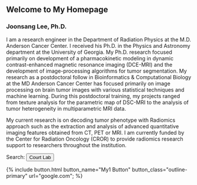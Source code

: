 ## Welcome to My Homepage
### Joonsang Lee, Ph.D.
I am a research engineer in the Department of Radiation Physics at the M.D. Anderson Cancer Center.
I received his Ph.D. in the Physics and Astronomy department at the University of Georgia. My Ph.D. research focused primarily on development of a pharmacokinetic modeling in dynamic contrast-enhanced magnetic resonance imaging (DCE-MRI) and the development of image-processing algorithms for tumor segmentation. My research as a postdoctoral follow in Bioinformatics & Computational Biology at the MD Anderson Cancer Center has focused primarily on image processing on brain tumor images with various statistical techniques and machine learning. During this postdoctoral training, my projects ranged from texture analysis for the parametric map of DSC-MRI to the analysis of tumor heterogeneity in multiparametric MRI data.

My current research is on decoding tumor phenotype with Radiomics approach such as the extraction and analysis of advanced quantitative imaging features obtained from CT, PET or MRI. I am currently funded by the Center for Radiation Oncology (CROR) to provide radiomics research support to researchers throughout the institution.

Search:
[<button name="button">Court Lab</button>](https://www.google.com) 

{% include button.html button_name="My1 Button" button_class="outline-primary" url="google.com"; %}

